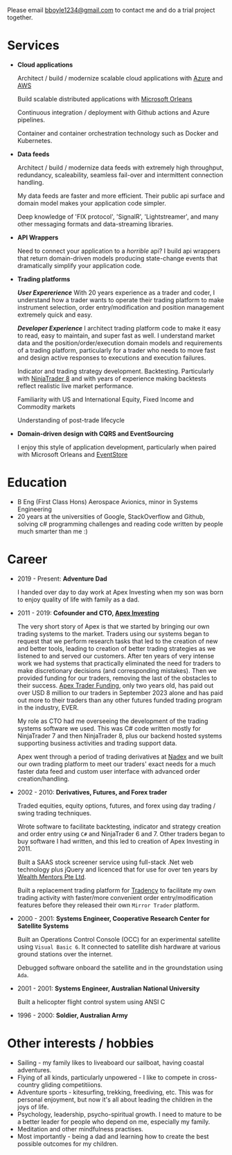 
Please email [bboyle1234@gmail.com](mailto:bboyle1234@gmail.com) to contact me and do a trial project together.

# Services

- **Cloud applications**

  Architect / build / modernize scalable cloud applications with [Azure](https://azure.microsoft.com/en-au) and [AWS](https://aws.amazon.com/)

  Build scalable distributed applications with [Microsoft Orleans](https://learn.microsoft.com/en-us/dotnet/orleans/ "Orleans home page")

  Continuous integration / deployment with Github actions and Azure pipelines.

  Container and container orchestration technology such as Docker and Kubernetes.

- **Data feeds**

  Architect / build / modernize data feeds with extremely high throughput, redundancy, scaleability, seamless fail-over and intermittent connection handling.

  My data feeds are faster and more efficient. Their public api surface and domain model makes your application code simpler.

  Deep knowledge of 'FIX protocol', 'SignalR', 'Lightstreamer', and many other messaging formats and data-streaming libraries.

- **API Wrappers**

  Need to connect your application to a *horrible* api? I build api wrappers that return domain-driven models producing state-change events that dramatically simplify your application code.

- **Trading platforms**

  __*User Expererience*__ With 20 years experience as a trader and coder, I understand how a trader wants to operate their trading platform to make instrument selection, order entry/modification and position management extremely quick and easy.

  __*Developer Experience*__ I architect trading platform code to make it easy to read, easy to maintain, and super fast as well. I understand market data and the position/order/execution domain models and requirements of a trading platform, particularly for a trader who needs to move fast and design active responses to executions and execution failures.

  Indicator and trading strategy development. Backtesting. Particularly with [NinjaTrader 8](https://ninjatrader.com/) and with years of experience making backtests reflect realistic live market performance.

  Familiarity with US and International Equity, Fixed Income and Commodity markets

  Understanding of post-trade lifecycle
  
- **Domain-driven design with CQRS and EventSourcing**

  I enjoy this style of application development, particularly when paired with Microsoft Orleans and [EventStore](https://www.eventstore.com/)

# Education
 - B Eng (First Class Hons) Aerospace Avionics, minor in Systems Engineering
 - 20 years at the universities of Google, StackOverflow and Github, solving c# programming challenges and reading code written by people much smarter than me :)
    
# Career
 - 2019 - Present: **Adventure Dad**
 
   I handed over day to day work at Apex Investing when my son was born to enjoy quality of life with family as a dad.

  - 2011 - 2019: **Cofounder and CTO, [Apex Investing](https://apexinvesting.com/)**

    The very short story of Apex is that we started by bringing our own trading systems to the market. Traders using our systems began to request that we perform research tasks that led to the creation of new and better tools, leading to creation of better trading strategies as we listened to and served our customers. After ten years of very intense work we had systems that practically eliminated the need for traders to make discretionary decisions (and corresponding mistakes). Then we provided funding for our traders, removing the last of the obstacles to their success. [Apex Trader Funding](https://apextraderfunding.com), only two years old, has paid out over USD 8 million to our traders in September 2023 alone and has paid out more to their traders than any other futures funded trading program in the industry, EVER.

    My role as CTO had me overseeing the development of the trading systems software we used. This was C# code written mostly for NinjaTrader 7 and then NinjaTrader 8, plus our backend hosted systems supporting business activities and trading support data.

    Apex went through a period of trading derivatives at [Nadex](https://nadex.com) and we built our own trading platform to meet our traders' exact needs for a much faster data feed and custom user interface with advanced order creation/handling.

  - 2002 - 2010: **Derivatives, Futures, and Forex trader**

    Traded equities, equity options, futures, and forex using day trading / swing trading techniques.

    Wrote software to facilitate backtesting, indicator and strategy creation and order entry using `C#` and NinjaTrader 6 and 7. Other traders began to buy software I had written, and this led to creation of Apex Investing in 2011.

    Built a SAAS stock screener service using full-stack .Net web technology plus jQuery and licenced that for use for over ten years by [Wealth Mentors Pte Ltd](https://www.wealthcreationmentors.com/).

    Built a replacement trading platform for [Tradency](https://www.tradency.com/) to facilitate my own trading activity with faster/more convenient order entry/modification features before they released their own `Mirror Trader` platform.

  - 2000 - 2001: **Systems Engineer, Cooperative Research Center for Satellite Systems**

    Built an Operations Control Console (OCC) for an experimental satellite using `Visual Basic 6`. It connected to satellite dish hardware at various ground stations over the internet.

    Debugged software onboard the satellite and in the groundstation using `Ada`.

  - 2001 - 2001: **Systems Engineer, Australian National University**

    Built a helicopter flight control system using ANSI C

  - 1996 - 2000: **Soldier, Australian Army**

  # Other interests / hobbies

  - Sailing - my family likes to liveaboard our sailboat, having coastal adventures.
  - Flying of all kinds, particularly unpowered - I like to compete in cross-country gliding competitiions.
  - Adventure sports - kitesurfing, trekking, freediving, etc. This was for personal enjoyment, but now it's all about leading the children in the joys of life.
  - Psychology, leadership, psycho-spiritual growth. I need to mature to be a better leader for people who depend on me, especially my family.
  - Meditation and other mindfulness practises.
  - Most importantly - being a dad and learning how to create the best possible outcomes for my children.


  
